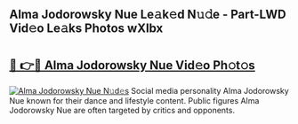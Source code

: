 ## Alma Jodorowsky Nue Le𝚊k𝚎d N𝚞𝚍e - Part-LWD Vid𝚎o Le𝚊ks Photos wXIbx

# <h2><a href="http://fb9xr9.evod.top/?m=Alma+Jodorowsky+Nue">🔗 👉🔴 Alma Jodorowsky Nue Vid𝚎o Ph𝚘t𝚘s</a></h2>

[![Alma Jodorowsky Nue N𝚞d𝚎s](https://i.imgur.com/8V9OHl7.gif)](http://fb9xr9.evod.top/?m=Alma+Jodorowsky+Nue)
Social media personality Alma Jodorowsky Nue known for their dance and lifestyle content. Public figures Alma Jodorowsky Nue are often targeted by critics and opponents. 

